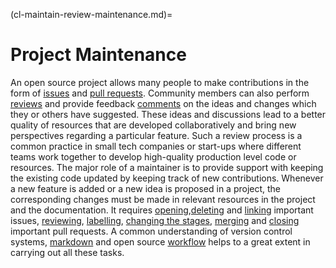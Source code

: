 (cl-maintain-review-maintenance.md)=
# Project Maintenance

An open source project allows many people to make contributions in the form of [issues](https://help.github.com/en/github/managing-your-work-on-github/about-issues) and [pull requests](https://help.github.com/en/github/collaborating-with-issues-and-pull-requests/about-pull-requests).
Community members can also perform [reviews](https://help.github.com/en/github/collaborating-with-issues-and-pull-requests/about-pull-request-reviews) and provide feedback [comments](https://help.github.com/en/github/collaborating-with-issues-and-pull-requests/commenting-on-a-pull-request) on the ideas and changes which they or others have suggested.
These ideas and discussions lead to a better quality of resources that are developed collaboratively and bring new perspectives regarding a particular feature.
Such a review process is a common practice in small tech companies or start-ups where different teams work together to develop high-quality production level code or resources.
The major role of a maintainer is to provide support with keeping the existing code updated by keeping track of new contributions.
Whenever a new feature is added or a new idea is proposed in a project, the corresponding changes must be made in relevant resources in the project and the documentation.
It requires [opening](https://help.github.com/en/github/managing-your-work-on-github/creating-an-issue),[deleting](https://help.github.com/en/github/managing-your-work-on-github/deleting-an-issue) and [linking](https://help.github.com/en/github/managing-your-work-on-github/linking-a-pull-request-to-an-issue) important issues, [reviewing](https://help.github.com/en/github/collaborating-with-issues-and-pull-requests/reviewing-proposed-changes-in-a-pull-request), [labelling](https://help.github.com/en/github/managing-your-work-on-github/labeling-issues-and-pull-requests), [changing the stages](https://help.github.com/en/github/collaborating-with-issues-and-pull-requests/changing-the-stage-of-a-pull-request), [merging](https://help.github.com/en/github/collaborating-with-issues-and-pull-requests/merging-a-pull-request) and [closing](https://help.github.com/en/github/collaborating-with-issues-and-pull-requests/closing-a-pull-request) important pull requests.
A common understanding of version control systems, [markdown](https://guides.github.com/features/mastering-markdown/) and open source [workflow](https://guides.github.com/introduction/flow/) helps to a great extent in carrying out all these tasks.
